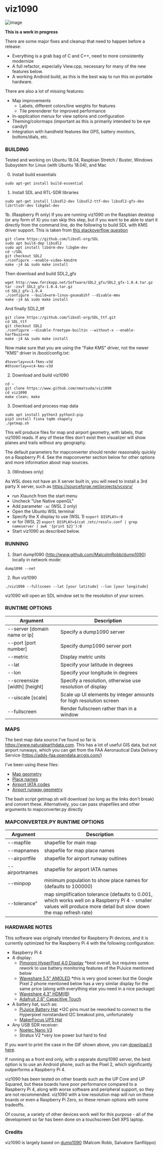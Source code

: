 # viz1090

![image](https://media.giphy.com/media/dJnFpEDGi1swmb3L05/giphy.gif)

**This is a work in progress**

There are some major fixes and cleanup that need to happen before a release:
* Everything is a grab bag of C and C++, need to more consistently modernize
* A full refactor, especially View.cpp, necessary for many of the new features below.
* A working Android build, as this is the best way to run this on portable hardware.

There are also a lot of missing features:
* Map improvements
	* Labels, different colors/line weights for features
	* Tile prerenderer for improved performance
* In-application menus for view options and configuration
* Theming/colormaps (important as this is primarily intended to be eye candy!)
* Integration with handheld features like GPS, battery monitors, buttons/dials, etc. 

### BUILDING

Tested and working on Ubuntu 18.04, Raspbian Stretch / Buster, Windows Subsystem for Linux (with Ubuntu 18.04), and Mac

0. Install build essentials

```
sudo apt-get install build-essential
```

1. Install SDL and RTL-SDR libraries
```
sudo apt-get install libsdl2-dev libsdl2-ttf-dev libsdl2-gfx-dev librtlsdr-dev libgdal-dev
```
1b. (Raspberry Pi only)
If you are running viz1090 on the Raspbian desktop (or any form of X) you can skip this step, but if you want to be able to start it directly from the command line, do the following to build SDL with KMS driver support. This is taken from [this stackoverflow question](https://stackoverflow.com/questions/57672568/sdl2-on-raspberry-pi-without-x)

```
git clone https://github.com/libsdl-org/SDL
sudo apt build-dep libsdl2
sudo apt install libdrm-dev libgbm-dev
cd ~/SDL
git checkout SDL2
./configure --enable-video-kmsdrm
make -j4 && sudo make install
```
Then download and build SDL2_gfx
```
wget http://www.ferzkopp.net/Software/SDL2_gfx/SDL2_gfx-1.0.4.tar.gz
tar -zxvf SDL2_gfx-1.0.4.tar.gz
cd SDL2_gfx-1.0.4
./configure --build=arm-linux-gnueabihf --disable-mmx
make -j4 && sudo make install
```
And finally SDL2_ttf
```
git clone https://github.com/libsdl-org/SDL_ttf.git
cd SDL_ttf
git checkout SDL2
./configure --disable-freetype-builtin --without-x --enable-harfbuzz=no
make -j4 && sudo make install
```
Now make sure that you are using the "Fake KMS" driver, not the newer "KMS" driver in /boot/config.txt:
```
dtoverlay=vc4-fkms-v3d
#dtoverlay=vc4-kms-v3d
```

2. Download and build viz1090
```
cd ~
git clone https://www.github.com/nmatsuda/viz1090
cd viz1090
make clean; make
```

3. Download and process map data

```
sudo apt install python3 python3-pip
pip3 install fiona tqdm shapely
./getmap.sh
```

This will produce files for map and airport geometry, with labels, that viz1090 reads. If any of these files don't exist then visualizer will show planes and trails without any geography.

The default parameters for mapconverter should render reasonably quickly on a Raspberry Pi 4. See the mapconverter section below for other options and more information about map sources.

3. (Windows only)

As WSL does not have an X server built in, you will need to install a 3rd party X server, such as https://sourceforge.net/projects/vcxsrv/

* run Xlaunch from the start menu
* Uncheck "Use Native openGL"
* Add parameter ```-ac``` (WSL 2 only)
* Open the Ubuntu WSL terminal
* Specify the X display to use (WSL 1)
        ```
        export DISPLAY=:0
        ```
* or for (WSL 2)
        ```
        export DISPLAY=$(cat /etc/resolv.conf | grep nameserver | awk '{print $2}'):0
        ```
* Start viz1090 as described below.

### RUNNING

1. Start dump1090 (http://www.github.com/MalcolmRobb/dump1090) locally in network mode:
```
dump1090 --net
```

2. Run viz1090 
```
./viz1090 --fullsceen --lat [your latitude] --lon [your longitude]
```

viz1090 will open an SDL window set to the resolution of your screen.

### RUNTIME OPTIONS

| Argument						| Description |
| ----------------------------- | ----------- |
| --server [domain name or ip]	| Specify a dump1090 server | 
| --port [port number]			| Specify dump1090 server port | 
| --metric						| Display metric units | 
| --lat                         | Specify your latitude in degrees | 
| --lon                         | Specify your longitude in degrees | 
| --screensize [width] [height]	| Specify a resolution, otherwise use resolution of display | 
| --uiscale [scale]				| Scale up UI elements by integer amounts for high resolution screen | 
| --fullscreen					| Render fullscreen rather than in a window | 

### MAPS

The best map data source I've found so far is https://www.naturalearthdata.com. This has a lot of useful GIS data, but not airport runways, which you can get from the FAA Aeronautical Data Delivery Service (https://adds-faa.opendata.arcgis.com/)


I've been using these files:

* [Map geometry](https://www.naturalearthdata.com/http//www.naturalearthdata.com/download/10m/cultural/ne_10m_admin_1_states_provinces.zip) 
* [Place names](https://www.naturalearthdata.com/http//www.naturalearthdata.com/download/10m/cultural/ne_10m_populated_places.zip) 
* [Airport IATA codes](https://www.naturalearthdata.com/http//www.naturalearthdata.com/download/10m/cultural/ne_10m_airports.zip) 
* [Airport runway geometry](https://opendata.arcgis.com/datasets/4d8fa46181aa470d809776c57a8ab1f6_0.zip)  

The bash script getmap.sh will download (so long as the links don't break) and convert these. Alternatively, you can pass shapefiles and other arguments to mapconverter.py directly

### MAPCONVERTER.PY RUNTIME OPTIONS

| Argument						| Description |
| ----------------------------- | ----------- |
| --mapfile | shapefile for main map |
| --mapnames | shapefile for map place names |
| --airportfile | shapefile for airport runway outlines |
| --airportnames | shapefile for airport IATA names |
| --minpop | minimum population to show place names for (defaults to 100000) |
| --tolerance" | map simplification tolerance (defaults to 0.001, which works well on a Raspberry Pi 4 - smaller values will produce more detail but slow down the map refresh rate) |

### HARDWARE NOTES

This software was originally intended for Raspberry Pi devices, and it is currently optimized for the Raspberry Pi 4 with the following configuration:

* Raspberry Pi 4
* A display:
	* [Pimoroni HyperPixel 4.0 Display](https://shop.pimoroni.com/products/hyperpixel-4) \*best overall, but requires some rework to use battery monitoring features of the PiJuice mentioned below
	* [Waveshare 5.5" AMOLED](https://www.waveshare.com/5.5inch-hdmi-amoled.htm) \*this is very good screen but the Google Pixel 2 phone mentioned below has a very similar display for the same price (along with everything else you need in a nice package)
	* [Waveshare 4.3" HDMI(B)](https://www.waveshare.com/wiki/4.3inch_HDMI_LCD_(B))
	* [Adafruit 2.8" Capacitive Touch](https://www.adafruit.com/product/2423)
* A battery hat, such as:
	* [PiJuice Battery Hat](https://uk.pi-supply.com/products/pijuice-standard) \*I2C pins must be reworked to connect to the Hyperpixel nonstandard I2C breakout pins, unfortunately
	* [MakerFocus UPS Hat](https://www.amazon.com/Makerfocus-Raspberry-2500mAh-Lithium-Battery/dp/B01MQYX4UX) 
* Any USB SDR receiver:
	* [Noelec Nano V3](https://www.nooelec.com/store/nesdr-nano-three.html)
	* Stratux V2 \*very low power but hard to find

If you want to print the case in the GIF shown above, you can [download it here](https://github.com/nmatsuda/viz1090_case).

If running as a front end only, with a separate dump1090 server, the best option is to use an Android phone, such as the Pixel 2, which significantly outperforms a Raspberry Pi 4.

viz1090 has been tested on other boards such as the UP Core and UP Squared, but these boards have poor performance compared to a Raspberry Pi 4, along with worse software and peripheral support, so they are not recommended. viz1090 with a low resolution map will run on these boards or even a Raspberry Pi Zero, so these remain options with some tradeoffs.

Of course, a variety of other devices work well for this purpose - all of the development so far has been done on a touchscreen Dell XPS laptop.

### Credits

viz1090 is largely based on [dump1090](https://github.com/MalcolmRobb/dump1090) (Malcom Robb, Salvatore Sanfilippo)
